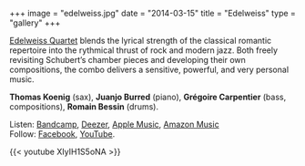 +++
image = "edelweiss.jpg"
date = "2014-03-15"
title = "Edelweiss"
type = "gallery"
+++

[Edelweiss Quartet](https://www.edelweissquartet.com) blends the lyrical strength of the classical romantic repertoire into the rythmical thrust of rock and modern jazz. Both freely revisiting Schubert’s chamber pieces and developing their own compositions, the combo delivers a sensitive, powerful, and very personal music.

**Thomas Koenig** (sax), **Juanjo Burred** (piano), **Grégoire Carpentier** (bass, compositions), **Romain Bessin** (drums).

Listen: [Bandcamp](https://edelweissquartet.bandcamp.com/), [Deezer](https://www.deezer.com/fr/artist/11861909), [Apple Music](https://music.apple.com/fr/artist/edelweiss-quartet/1201395604), [Amazon Music](https://www.amazon.com/dp/B01MRCF3QX/ref=sr_1_1?s=dmusic&search-type=ss&sr=1-1)\
Follow: [Facebook](https://www.facebook.com/edelweissquartet/), [YouTube](https://www.youtube.com/@edelweissquartet1536).

{{< youtube XIyIH1S5oNA >}}
